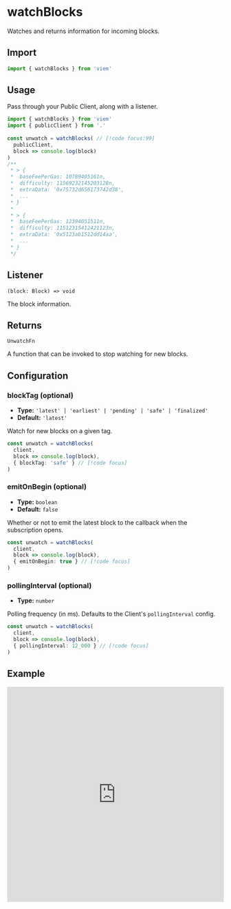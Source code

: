 # watchBlocks

Watches and returns information for incoming blocks.

## Import

```ts
import { watchBlocks } from 'viem'
```

## Usage

Pass through your Public Client, along with a listener.

```ts
import { watchBlocks } from 'viem'
import { publicClient } from '.'
 
const unwatch = watchBlocks( // [!code focus:99]
  publicClient,
  block => console.log(block)
)
/**
 * > {
 *  baseFeePerGas: 10789405161n,
 *  difficulty: 11569232145203128n,
 *  extraData: '0x75732d656173742d38',
 *  ...
 * }
 * 
 * > {
 *  baseFeePerGas: 12394051511n,
 *  difficulty: 11512315412421123n,
 *  extraData: '0x5123ab1512dd14aa',
 *  ...
 * }
 */
```

## Listener

`(block: Block) => void`

The block information.

## Returns

`UnwatchFn`

A function that can be invoked to stop watching for new blocks.

## Configuration

### blockTag (optional)

- **Type:** `'latest' | 'earliest' | 'pending' | 'safe' | 'finalized'`
- **Default:** `'latest'`

Watch for new blocks on a given tag.

```ts
const unwatch = watchBlocks(
  client,
  block => console.log(block),
  { blockTag: 'safe' } // [!code focus]
)
```

### emitOnBegin (optional)

- **Type:** `boolean`
- **Default:** `false`

Whether or not to emit the latest block to the callback when the subscription opens.

```ts
const unwatch = watchBlocks(
  client,
  block => console.log(block),
  { emitOnBegin: true } // [!code focus]
)
```

### pollingInterval (optional)

- **Type:** `number`

Polling frequency (in ms). Defaults to the Client's `pollingInterval` config.

```ts
const unwatch = watchBlocks(
  client,
  block => console.log(block),
  { pollingInterval: 12_000 } // [!code focus]
)
```

## Example

<iframe frameborder="0" width="100%" height="500px" src="https://replit.com/@jxom/TODO"></iframe>